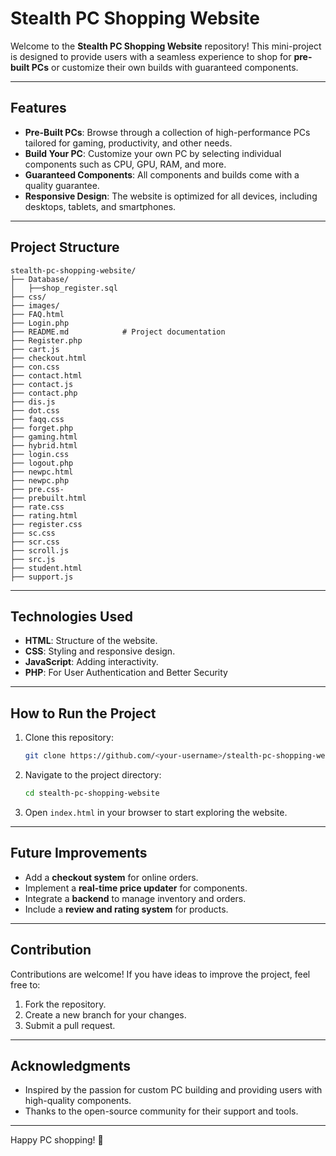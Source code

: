 # Stealth PC Shopping Website

Welcome to the **Stealth PC Shopping Website** repository! This mini-project is designed to provide users with a seamless experience to shop for **pre-built PCs** or customize their own builds with guaranteed components.

---

## Features
- **Pre-Built PCs**: Browse through a collection of high-performance PCs tailored for gaming, productivity, and other needs.
- **Build Your PC**: Customize your own PC by selecting individual components such as CPU, GPU, RAM, and more.
- **Guaranteed Components**: All components and builds come with a quality guarantee.
- **Responsive Design**: The website is optimized for all devices, including desktops, tablets, and smartphones.

---

## Project Structure
```
stealth-pc-shopping-website/
├── Database/
│   ├──shop_register.sql
├── css/
├── images/
├── FAQ.html
├── Login.php
├── README.md            # Project documentation
├── Register.php
├── cart.js
├── checkout.html
├── con.css
├── contact.html
├── contact.js
├── contact.php
├── dis.js
├── dot.css
├── faqq.css
├── forget.php
├── gaming.html
├── hybrid.html
├── login.css
├── logout.php
├── newpc.html
├── newpc.php
├── pre.css-
├── prebuilt.html
├── rate.css
├── rating.html
├── register.css
├── sc.css
├── scr.css
├── scroll.js
├── src.js
├── student.html
├── support.js
```

---

## Technologies Used
- **HTML**: Structure of the website.
- **CSS**: Styling and responsive design.
- **JavaScript**: Adding interactivity.
- **PHP**: For User Authentication and Better Security

---

## How to Run the Project
1. Clone this repository:
   ```bash
   git clone https://github.com/<your-username>/stealth-pc-shopping-website.git
   ```
2. Navigate to the project directory:
   ```bash
   cd stealth-pc-shopping-website
   ```
3. Open `index.html` in your browser to start exploring the website.

---

## Future Improvements
- Add a **checkout system** for online orders.
- Implement a **real-time price updater** for components.
- Integrate a **backend** to manage inventory and orders.
- Include a **review and rating system** for products.

---

## Contribution
Contributions are welcome! If you have ideas to improve the project, feel free to:
1. Fork the repository.
2. Create a new branch for your changes.
3. Submit a pull request.

---

## Acknowledgments
- Inspired by the passion for custom PC building and providing users with high-quality components.
- Thanks to the open-source community for their support and tools.

---

Happy PC shopping! 🚀
